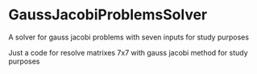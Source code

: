 # GaussJacobiProblemsSolver
A solver for gauss jacobi problems with seven inputs for study purposes

Just a code for resolve matrixes 7x7 with gauss jacobi method for study purposes
